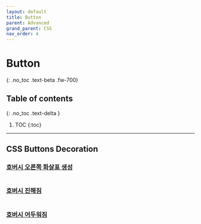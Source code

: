 ```yaml
---
layout: default
title: Button
parent: Advanced
grand_parent: CSS
nav_order: 4
---
```


# Button
{: .no_toc .text-beta .fw-700}

## Table of contents
{: .no_toc .text-delta }

1. TOC
{:toc}

---

## CSS Buttons Decoration

### [호버시 오른쪽 화살표 생성](https://www.w3schools.com/css/tryit.asp?filename=trycss_buttons_animate1)

<ul class="list-style-none">
    <img src="https://gekdev.github.io/assets/images/bt1.JPG" alt="">
</ul>

### [호버시 진해짐](https://www.w3schools.com/css/tryit.asp?filename=trycss_buttons_fade)

<ul class="list-style-none">
    <img src="https://gekdev.github.io/assets/images/bt2.JPG" alt="">
</ul>

### [호버시 어두워짐](https://www.w3schools.com/css/tryit.asp?filename=trycss_buttons_animate2)

<ul class="list-style-none">
    <img src="https://gekdev.github.io/assets/images/bt3.JPG" alt="">
</ul>
